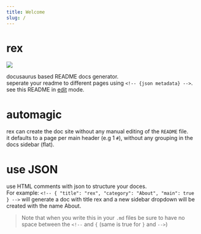 ```yaml
---
title: Welcome
slug: / 
--- 
```


# rex

[![](https://img.shields.io/static/v1?label=created%20with%20rex&message=%F0%9F%A6%96&color=1e1e1e)](https://drex.netlify.app)   

docusaurus based README docs generator.  
seperate your readme to different pages using `<!-- {json metadata} -->`.  
see this README in [edit](https://github.com/tool3/rex/edit/master/README.md) mode.

# automagic

rex can create the doc site without any manual editing of the `README` file.  
it defaults to a page per main header (e.g 1 `#`), 
without any grouping in the docs sidebar (flat).

# use JSON

use HTML comments with json to structure your doces.  
For example:
`<!-- { "title": "rex", "category": "About", "main": true } -->` will generate a doc with title rex and a new sidebar dropdown will be created with the name About.

> Note that when you write this in your `.md` files be sure to have no space between the `<!--` and `{` (same is true for `}` and `-->`)

 